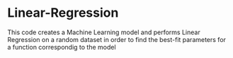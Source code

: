 # Linear-Regression
This code creates a Machine Learning model and performs Linear Regression on a random dataset in order to find the best-fit parameters for a function correspondig to the model
